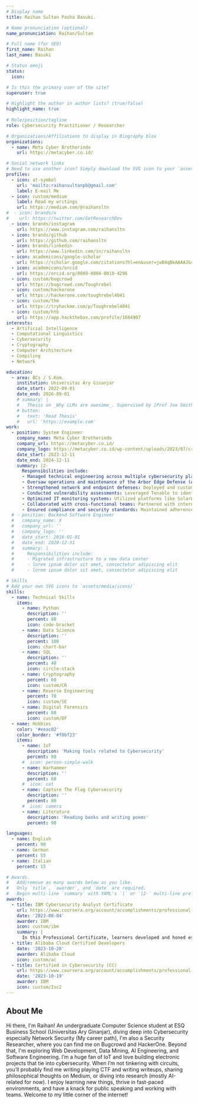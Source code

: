 ```yaml
---
# Display name
title: Raihan Sultan Pasha Basuki.

# Name pronunciation (optional)
name_pronunciation: Raihan/Sultan

# Full name (for SEO)
first_name: Raihan
last_name: Basuki

# Status emoji
status:
  icon:

# Is this the primary user of the site?
superuser: true

# Highlight the author in author lists? (true/false)
highlight_name: true
      
# Role/position/tagline
role: Cybersecurity Practitioner / Researcher

# Organizations/Affiliations to display in Biography blox
organizations:
  - name: Meta Cyber Brotherindo
    url: https://metacyber.co.id/

# Social network links
# Need to use another icon? Simply download the SVG icon to your `assets/media/icons/` folder.
profiles:
  - icon: at-symbol
    url: 'mailto:raihansultanpb@gmail.com'
    label: E-mail Me
  - icon: custom/medium
    label: Read my writings
    url: https://medium.com/@raihansltn
#  - icon: brands/x
#    url: https://twitter.com/GetResearchDev
  - icon: brands/instagram
    url: https://www.instagram.com/raihansltn
  - icon: brands/github
    url: https://github.com/raihansltn
  - icon: brands/linkedin
    url: https://www.linkedin.com/in/raihansltn
  - icon: academicons/google-scholar
    url: https://scholar.google.com/citations?hl=en&user=jwB4qBkAAAAJ&view_op=list_works&gmla=AL3_zijqw0rHTAl2lH8F9ZFq1QaxIuQkHzMEI_mY8P4iNdqh3ylq1dWelPYnv7JIVG5UOUiqmPpri48dSZDfmNOGUw_Ntdd42o39DDfXa6SgyJJSrkEe93QcH6_lLB8rEf1LPD2tdpA9ts3dO0RZ3z0&iaan=Raihan+Sultan
  - icon: academicons/orcid
    url: https://orcid.org/0009-0004-0010-4296
  - icon: custom/bugcrowd
    url: https://bugcrowd.com/Toughrebel
  - icon: custom/hackerone
    url: https://hackerone.com/toughrebel4041
  - icon: custom/thm
    url: https://tryhackme.com/p/Toughrebel4041
  - icon: custom/htb
    url: https://app.hackthebox.com/profile/1694907
interests:
  - Artificial Intelligence
  - Computational Linguistics
  - Cybersecurity
  - Cryptography
  - Computer Architecture
  - Compiling
  - Network

education:
  - area: BCs / S.Kom.
    institution: Universitas Ary Ginanjar
    date_start: 2022-09-01
    date_end: 2026-09-01
    # summary: |
    #   Thesis on _Why LLMs are awesome_. Supervised by [Prof Joe Smith](https://example.com). Presented papers at 5 IEEE conferences with the contributions being published in 2 Springer journals.
    # button:
    #   text: 'Read Thesis'
    #   url: 'https://example.com'
work:
  - position: System Engineer
    company_name: Meta Cyber Brotherindo
    company_url: https://metacyber.co.id/
    company_logo: https://metacyber.co.id/wp-content/uploads/2023/07/cropped-Screenshot_29-removebg-preview-385x187.png
    date_start: 2023-12-11
    date_end: 2024-12-11
    summary: |2-
      Responsibilities include:
      - Managed technical engineering across multiple cybersecurity platforms: Delivered solutions for diverse clients by implementing and maintaining platforms like SolarWinds and Splunk for IT monitoring, SentinelOne for endpoint protection, and Tenable for comprehensive vulnerability assessments. Ensured seamless integration and optimal performance for each platform.
      - Oversaw operations and maintenance of the Arbor Edge Defense (AED) platform: Specialized in DDoS mitigation using AED by Netscout, performing proactive system checks, updates, and fine-tuning configurations to fortify client network security postures.
      - Strengthened network and endpoint defenses: Deployed and customized advanced endpoint protection platforms, ensuring robust threat detection, prevention, and response across client environments.
      - Conducted vulnerability assessments: Leveraged Tenable to identify, analyze, and mitigate critical vulnerabilities, providing actionable reports and remediation plans to improve security resilience.
      - Optimized IT monitoring systems: Utilized platforms like SolarWinds and Splunk to deliver real-time monitoring, logging, and analytics solutions, enabling proactive incident detection and resolution.
      - Collaborated with cross-functional teams: Partnered with internal teams and client stakeholders to design, implement, and manage tailored security solutions aligned with organizational objectives.
      - Ensured compliance and security standards: Maintained adherence to industry best practices and compliance requirements by configuring platforms to meet rigorous security benchmarks.
  # - position: Backend Software Engineer
  #   company_name: X
  #   company_url: ''
  #   company_logo: ''
  #   date_start: 2016-01-01
  #   date_end: 2020-12-31
  #   summary: |
  #     Responsibilities include:
  #     - Migrated infrastructure to a new data center
  #     - lorem ipsum dolor sit amet, consectetur adipiscing elit
  #     - lorem ipsum dolor sit amet, consectetur adipiscing elit

# Skills
# Add your own SVG icons to `assets/media/icons/`
skills:
  - name: Technical Skills
    items:
      - name: Python
        description: ''
        percent: 80
        icon: code-bracket
      - name: Data Science
        description: ''
        percent: 100
        icon: chart-bar
      - name: SQL
        description: ''
        percent: 40
        icon: circle-stack
      - name: Cryptography
        percent: 60
        icon: custom/CR
      - name: Reverse Engineering
        percent: 70
        icon: custom/SE
      - name: Digital Forensics
        percent: 80
        icon: custom/DF
  - name: Hobbies
    color: '#eeac02'
    color_border: '#f0bf23'
    items:
      - name: IoT
        description: 'Making tools related to Cybersecurity'
        percent: 80
      #  icon: person-simple-walk
      - name: Warhammer
        description: ''
        percent: 60
      #  icon: cat
      - name: Capture The Flag Cybersecurity
        description: ''
        percent: 80
      #  icon: camera
      - name: Literature
        description: 'Reading books and writing poems'
        percent: 90

languages:
  - name: English
    percent: 90
  - name: German
    percent: 55
  - name: Italian
    percent: 15

# Awards.
#   Add/remove as many awards below as you like.
#   Only `title`, `awarder`, and `date` are required.
#   Begin multi-line `summary` with YAML's `|` or `|2-` multi-line prefix and indent 2 spaces below.
awards:
  - title: IBM Cybersecurity Analyst Certificate
    url: https://www.coursera.org/account/accomplishments/professional-cert/AZG54QE7NQL8
    date: '2023-08-04'
    awarder: IBM
    icon: custom/ibm
    summary: |
      In this Professional Certificate, learners developed and honed essential knowledge and skills to enter today's dynamic cybersecurity workforce. Learners developed knowledge of cybersecurity analyst tools including data protection; endpoint protection; SIEM; and systems and network fundamentals; acquired knowledge around key compliance and threat intelligence topics important in today's cybersecurity landscape; gained skills for incident responses and forensics. The learner's knowledge and skills were tested through multiple assessments throughout the courses, a real-world breach case study and several hands on virtual labs. The learner also achieved a passing score on a final assessment course covering all content from the previous seven courses.
  - title: Alibaba Cloud Certified Developers
    date: '2023-10-20'
    awarder: Alibaba Cloud
    icon: custom/ac
  - title: Certified in Cybersecurity (CC)
    url: https://www.coursera.org/account/accomplishments/professional-cert/AZG54QE7NQL8
    date: '2023-10-19'
    awarder: IBM
    icon: custom/Isc2
---
```


## About Me

Hi there, I'm Raihan! An undergraduate Computer Science student at ESQ Business School (Universitas Ary Ginanjar), diving deep into Cybersecurity especially Network Security (My career path), I'm also a Security Researcher, where you can find me on Bugcrowd and HackerOne. Beyond that, I'm exploring Web Development, Data Mining, AI Engineering, and Software Engineering. I’m a huge fan of IoT and love building electronic projects that tie into cybersecurity. When I’m not tinkering with circuits, you’ll probably find me writing playing CTF and writing writeups, sharing philosophical thoughts on Medium, or diving into research (mostly AI-related for now). I enjoy learning new things, thrive in fast-paced environments, and have a knack for public speaking and working with teams. Welcome to my little corner of the internet!